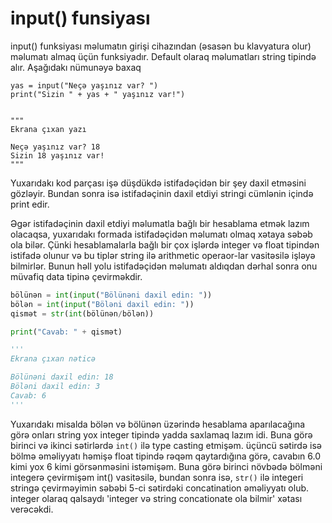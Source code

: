 # input() funsiyası

input() funksiyası məlumatın girişi cihazından (əsasən bu klavyatura olur) məlumatı almaq üçün funksiyadır. Default olaraq məlumatları string tipində alır. Aşağıdakı nümunəyə baxaq

```
yas = input("Neçə yaşınız var? ")
print("Sizin " + yas + " yaşınız var!")


"""
Ekrana çıxan yazı

Neçə yaşınız var? 18
Sizin 18 yaşınız var!
"""
```

Yuxarıdakı kod parçası işə düşdükdə istifadəçidən bir şey daxil etməsini gözləyir. Bundan sonra isə istifadəçinin daxil etdiyi stringi cümlənin içində print edir.

Əgər istifadəçinin daxil etdiyi məlumatla bağlı bir hesablama etmək lazım olacaqsa, yuxarıdakı formada istifadəçidən məlumatı olmaq xətaya səbəb ola bilər. Çünki hesablamalarla bağlı bir çox işlərdə integer və float tipindən istifadə olunur və bu tiplər string ilə arithmetic operaor-lar vasitəsilə işləyə bilmirlər. Bunun həll yolu istifadəçidən məlumatı aldıqdan dərhal sonra onu müvafiq data tipinə çevirməkdir.

```python
bölünən = int(input("Bölünəni daxil edin: "))
bölən = int(input("Böləni daxil edin: "))
qismət = str(int(bölünən/bölən))

print("Cavab: " + qismət)

'''
Ekrana çıxan nəticə

Bölünəni daxil edin: 18
Böləni daxil edin: 3
Cavab: 6
'''
```

Yuxarıdakı misalda bölən və bölünən üzərində hesablama aparılacağına görə onları string yox integer tipində yadda saxlamaq lazım idi. Buna görə birinci və ikinci sətirlərdə `int()` ilə type casting etmişəm. üçüncü sətirdə isə bölmə əməliyyatı həmişə float tipində rəqəm qaytardığına görə, cavabın 6.0 kimi yox 6 kimi görsənməsini istəmişəm. Buna görə birinci növbədə bölməni integerə çevirmişəm int() vasitəsilə, bundan sonra isə, `str()` ilə integeri stringə çevirməyimin səbəbi 5-ci sətirdəki concatination əməliyyatı olub. integer olaraq qalsaydı 'integer və string concationate ola bilmir' xətası verəcəkdi.


